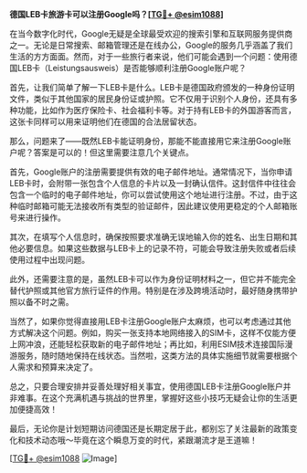 **德国LEB卡旅游卡可以注册Google吗？[[TG💪+ @esim1088](https://t.me/s/esim1088)]**

在当今数字化时代，Google无疑是全球最受欢迎的搜索引擎和互联网服务提供商之一。无论是日常搜索、邮箱管理还是在线办公，Google的服务几乎涵盖了我们生活的方方面面。然而，对于一些旅行者来说，他们可能会遇到一个问题：使用德国LEB卡（Leistungsausweis）是否能够顺利注册Google账户呢？

首先，让我们简单了解一下LEB卡是什么。LEB卡是德国政府颁发的一种身份证明文件，类似于其他国家的居民身份证或护照。它不仅用于识别个人身份，还具有多种功能，比如作为医疗保险卡、社会福利卡等。对于持有LEB卡的外国游客而言，这张卡同样可以用来证明他们在德国的合法居留状态。

那么，问题来了——既然LEB卡能证明身份，那能不能直接用它来注册Google账户呢？答案是可以的！但这里需要注意几个关键点。

首先，Google账户的注册需要提供有效的电子邮件地址。通常情况下，当你申请LEB卡时，会附带一张包含个人信息的卡片以及一封确认信件。这封信件中往往会包含一个临时的电子邮件地址，你可以尝试使用这个地址进行注册。不过，由于这种临时邮箱可能无法接收所有类型的验证邮件，因此建议使用更稳定的个人邮箱账号来进行操作。

其次，在填写个人信息时，确保按照要求准确无误地输入你的姓名、出生日期和其他必要信息。如果这些数据与LEB卡上的记录不符，可能会导致注册失败或者后续使用过程中出现问题。

此外，还需要注意的是，虽然LEB卡可以作为身份证明材料之一，但它并不能完全替代护照或其他官方旅行证件的作用。特别是在涉及跨境活动时，最好随身携带护照以备不时之需。

当然了，如果你觉得直接用LEB卡注册Google账户太麻烦，也可以考虑通过其他方式解决这个问题。例如，购买一张支持本地网络接入的SIM卡，这样不仅能方便上网冲浪，还能轻松获取新的电子邮件地址；再比如，利用ESIM技术连接国际漫游服务，随时随地保持在线状态。当然啦，这类方法的具体实施细节就需要根据个人需求和预算来决定了。

总之，只要合理安排并妥善处理好相关事宜，使用德国LEB卡注册Google账户并非难事。在这个充满机遇与挑战的世界里，掌握好这些小技巧无疑会让你的生活更加便捷高效！

最后，无论你是计划短期访问德国还是长期定居于此，都别忘了关注最新的政策变化和技术动态哦～毕竟在这个瞬息万变的时代，紧跟潮流才是王道嘛！

[[TG💪+ @esim1088](https://t.me/s/esim1088) ![Image](https://i.postimg.cc/4NQfJmqS/Snipaste-2025-05-13-00-14-12.png)]